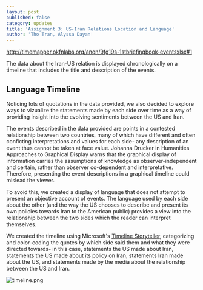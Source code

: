 ```yaml
---
layout: post
published: false
category: updates
title: 'Assignment 3: US-Iran Relations Location and Language'
author: 'Tho Tran, Alyssa Dayan'
---
```


http://timemapper.okfnlabs.org/anon/9fg19s-1stbriefingbook-eventsxlsx#1

The data about the Iran-US relation is displayed chronologically on a timeline that includes the title and description of the events.

## Language Timeline 
Noticing lots of quotations in the data provided, we also decided to explore ways to vizualize the statements made by each side over time as a way of providing insight into the evolving sentiments between the US and Iran. 

The events described in the data provided are points in a contested relationship between two countries, many of which have different and often conficting interpretations and values for each side- any description of an event thus cannot be taken at face value. Johanna Drucker in Humanities Approaches to Graphical Display warns that the graphical display of information carries the assumptions of knowledge as observer-independent and certain, rather than observer co-dependent and interpretative. Therefore, presenting the event descriptions in a graphical timeline could mislead the viewer. 

To avoid this, we created a display of language that does not attempt to present an objective account of events. The language used by each side about the other (and the way the US chooses to describe and present its own policies towards Iran to the American public) provides a view into the relationship between the two sides which the reader can interpret themselves.

We created the timeline using Microsoft's [Timeline Storyteller](https://timelinestoryteller.com/), categorizing and color-coding the quotes by which side said them and what they were directed towards- in this case, statements the US made about Iran, statements the US made about its policy on Iran, statements Iran made about the US, and statements made by the media about the relationship between the US and Iran.

![timeline.png]({{site.baseurl}}/assets/timeline.png)

